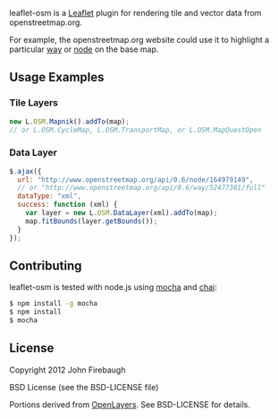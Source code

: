 leaflet-osm is a [Leaflet](http://leaflet.cloudmade.com/) plugin for rendering
tile and vector data from openstreetmap.org.

For example, the openstreetmap.org website could use it to highlight a particular
[way](http://www.openstreetmap.org/?way=52477381) or [node](http://www.openstreetmap.org/?node=164979149)
on the base map.

## Usage Examples

### Tile Layers

```js
new L.OSM.Mapnik().addTo(map);
// or L.OSM.CycleMap, L.OSM.TransportMap, or L.OSM.MapQuestOpen
```

### Data Layer

```js
$.ajax({
  url: "http://www.openstreetmap.org/api/0.6/node/164979149",
  // or "http://www.openstreetmap.org/api/0.6/way/52477381/full"
  dataType: "xml",
  success: function (xml) {
    var layer = new L.OSM.DataLayer(xml).addTo(map);
    map.fitBounds(layer.getBounds());
  }
});
```

## Contributing

leaflet-osm is tested with node.js using [mocha](http://visionmedia.github.com/mocha/) and [chai](http://chaijs.com/):

```bash
$ npm install -g mocha
$ npm install
$ mocha
```

## License

Copyright 2012 John Firebaugh

BSD License (see the BSD-LICENSE file)

Portions derived from [OpenLayers](https://github.com/openlayers/openlayers/blob/master/lib/OpenLayers/Format/OSM.js).
See BSD-LICENSE for details.
